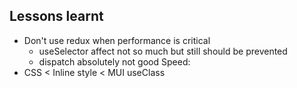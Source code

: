 ## Lessons learnt
- Don't use redux when performance is critical
  - useSelector affect not so much but still should be prevented
  - dispatch absolutely not good
Speed:
- CSS < Inline style < MUI useClass
